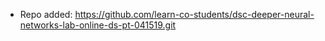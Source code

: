 
- Repo added: https://github.com/learn-co-students/dsc-deeper-neural-networks-lab-online-ds-pt-041519.git